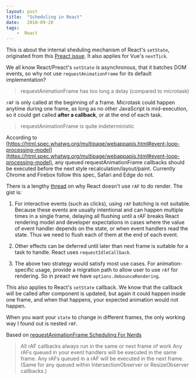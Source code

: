 ```yaml
---
layout: post
title:  "Scheduling in React"
date:   2018-09-20
tags:   
    -  React
---
```


This is about the internal sheduling mechanism of React's `setState`, originated from this [Preact issue](https://github.com/developit/preact/issues/1137). It also applies for Vue's `nextTick`.

We all know React/Preact's `setState` is asynchronous, that it batches DOM events, so why not use `requestAnimationFrame` for its default implementation?

> requestAnimationFrame has too long a delay (compared to microtask)

`rAF` is only called at the beginning of a frame. Microtask could happen anytime during one frame, as long as no other JavaScript is mid-execution, so it could get called **after a callback**, or at the end of each task. 

> requestAnimationFrame is quite indeterministic

According to [https://html.spec.whatwg.org/multipage/webappapis.html#event-loop-processing-model](https://html.spec.whatwg.org/multipage/webappapis.html#event-loop-processing-model), any queued requestAnimationFrame callbacks should be executed before the next style recalculation/layout/paint. Currently Chrome and Firebox follow this spec, Safari and Edge do not.

There is a lengthy [thread](https://github.com/facebook/react/issues/11171) on why React doesn't use `rAF` to do render. The gist is: 

1. For interactive events (such as clicks), using `rAF` batching is not suitable. Because these events are usually intentional and can happen multiple times in a single frame, delaying all flushing until a rAF breaks React rendering model and developer expectations in cases where the value of event handler depends on the state, or when event handlers read the state. Thus we need to flush each of them at the end of each event.

2. Other effects can be deferred until later than next frame is suitable for a task to handle. React uses `requestIdleCallback`.

3. The above two strategy would satisfy most use cases. For animation-specific usage, provide a migration path to allow user to use `rAf` for rendering. So in preact we have `options.debounceRendering`.

This also applies to React's `setState` callback. We know that the callback will be called after component is updated, but again it could happen inside one frame, and when that happens, your expected animation would not happen.

When you want your `state` to change in different frames, the only working way I found out is nested `rAF`. 

Based on [requestAnimationFrame Scheduling For Nerds](https://medium.com/@paul_irish/requestanimationframe-scheduling-for-nerds-9c57f7438ef4)

> All rAF callbacks always run in the same or next frame of work Any rAFs queued in your event handlers will be executed in the ​same frame​. Any rAFs queued in a rAF will be executed in the next frame​. (Same for any queued within IntersectionObserver or ResizeObserver callbacks.)




